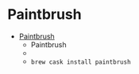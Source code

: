 # Paintbrush
- [Paintbrush](https://paintbrush.sourceforge.io/)
  -  Paintbrush 
  - 
  - `brew cask install paintbrush`
